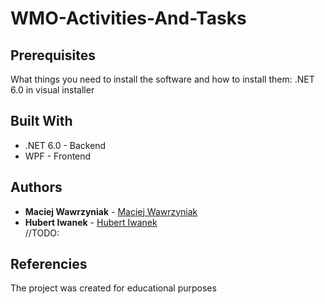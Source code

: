 # WMO-Activities-And-Tasks

## Prerequisites

What things you need to install the software and how to install them:
.NET 6.0 in visual installer 

## Built With
* .NET 6.0 - Backend
* WPF - Frontend

## Authors

* **Maciej Wawrzyniak** - [Maciej Wawrzyniak](https://github.com/mwawrzyniiak)
* **Hubert Iwanek** - [Hubert Iwanek](https://github.com/exple96)  
//TODO:

## Referencies

The project was created for educational purposes
